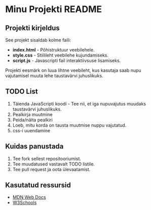 # Minu Projekti README

## Projekti kirjeldus
See projekt sisaldab kolme faili:
- **index.html** - Põhistruktuur veebilehele.
- **style.css** - Stiilileht veebilehe kujundamiseks.
- **script.js** - Javascripti fail interaktiivsuse lisamiseks.

Projekti eesmärk on luua lihtne veebileht, kus kasutaja saab nupu vajutamisel muuta lehe taustavärvi juhuslikuks.

## TODO List
1. Täienda JavaScripti koodi - Tee nii, et iga nupuvajutus muudaks taustavärvi juhuslikuks.
2. Pealkirja muutmine
3. Peida/näita pealkiri
4. Loeb, mitu korda on tausta muutmise nuppu vajutatud.
5. css-i uuendamine
## Kuidas panustada
1. Tee fork sellest repositooriumist.
2. Tee muudatused vastavalt TODO listile.
3. Tee pull request ja oota ülevaatamist.

## Kasutatud ressursid
- [MDN Web Docs](https://developer.mozilla.org/en-US/)
- [W3Schools](https://www.w3schools.com/)

